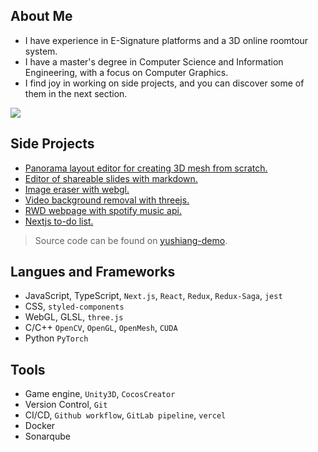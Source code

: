## About Me

- I have experience in E-Signature platforms and a 3D online roomtour system.
- I have a master's degree in Computer Science and Information Engineering, with a focus on Computer Graphics.
- I find joy in working on side projects, and you can discover some of them in the next section.

![](https://github-readme-stats.vercel.app/api?username=tsengyushiang&count_private=true&show_icons=true)

## Side Projects

- [Panorama layout editor for creating 3D mesh from scratch.](https://pano-to-mesh.vercel.app/editor#eNpdkE9rwzAMxb-Lz8aWHP-Rcyyjt7WHwqCUENKsST0yJ6TptjL23ecUtrDp8EPiPaSHPlnT9f24ZzlwVp9CF2KbBpaJDBlnXXXrr5N6YPnhAALt38o4CEMuA1xY8GTUoAEdGYdazTSz0VtjgfQP70arwapZTY1CXHhXvXP23xYLhhTgL4uCs6GK_Vi9Vin2eZqGSy5ldUHRTPVzFPE0yTclX4ZWAkryEkg6kggA5bpE8kCOyJXb1dhlDaLbh3rwerc6r98fbx9P7XFjNk19FGkDW25tx9CGmN4CHEUKVnx9A-oPVjs)
- [Editor of shareable slides with markdown.](https://markdown-slides-editor.vercel.app/)
- [Image eraser with webgl.](https://image-eraser.vercel.app/)
- [Video background removal with threejs.](https://codesandbox.io/s/threejs-image-processing-forked-wwnc3o?file=/index.html)
- [RWD webpage with spotify music api.](https://spotify-kappa-three.vercel.app/)
- [Nextjs to-do list.](https://todolist-api-taupe.vercel.app/)

> Source code can be found on [yushiang-demo](https://github.com/orgs/yushiang-demo/repositories).

## Langues and Frameworks

- JavaScript, TypeScript, `Next.js`, `React`, `Redux`, `Redux-Saga`, `jest`
- CSS, `styled-components`
- WebGL, GLSL, `three.js`
- C/C++ `OpenCV`, `OpenGL`, `OpenMesh`, `CUDA`
- Python `PyTorch`

## Tools

- Game engine, `Unity3D`, `CocosCreator`
- Version Control, `Git`
- CI/CD, `Github workflow`, `GitLab pipeline`, `vercel`
- Docker
- Sonarqube
